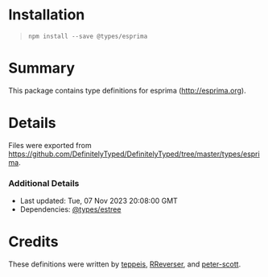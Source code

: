 # Installation
> `npm install --save @types/esprima`

# Summary
This package contains type definitions for esprima (http://esprima.org).

# Details
Files were exported from https://github.com/DefinitelyTyped/DefinitelyTyped/tree/master/types/esprima.

### Additional Details
 * Last updated: Tue, 07 Nov 2023 20:08:00 GMT
 * Dependencies: [@types/estree](https://npmjs.com/package/@types/estree)

# Credits
These definitions were written by [teppeis](https://github.com/teppeis), [RReverser](https://github.com/RReverser), and [peter-scott](https://github.com/peter-scott).
